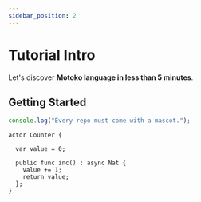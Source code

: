 ```yaml
---
sidebar_position: 2
---
```


# Tutorial Intro

Let's discover **Motoko language in less than 5 minutes**.

## Getting Started

```js
console.log("Every repo must come with a mascot.");
```

```motoko
actor Counter {

  var value = 0;

  public func inc() : async Nat {
    value += 1;
    return value;
  };
}
```
